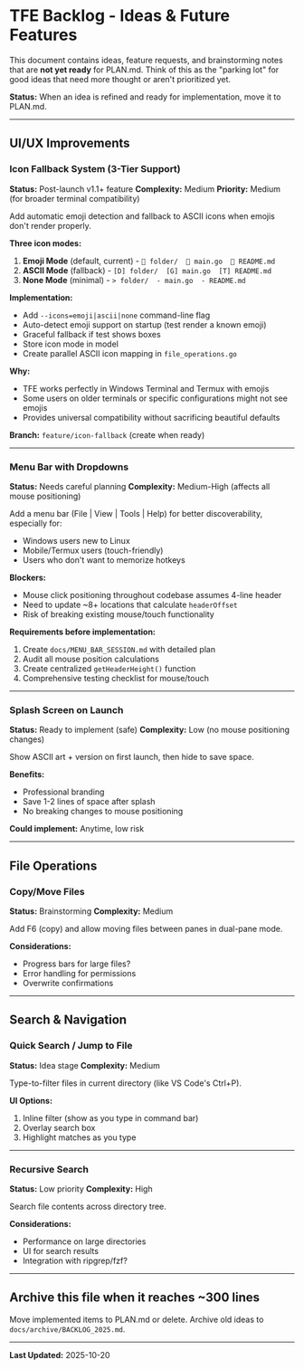 # TFE Backlog - Ideas & Future Features

This document contains ideas, feature requests, and brainstorming notes that are **not yet ready** for PLAN.md. Think of this as the "parking lot" for good ideas that need more thought or aren't prioritized yet.

**Status:** When an idea is refined and ready for implementation, move it to PLAN.md.

---

## UI/UX Improvements

### Icon Fallback System (3-Tier Support)
**Status:** Post-launch v1.1+ feature
**Complexity:** Medium
**Priority:** Medium (for broader terminal compatibility)

Add automatic emoji detection and fallback to ASCII icons when emojis don't render properly.

**Three icon modes:**
1. **Emoji Mode** (default, current) - `📁 folder/  🐹 main.go  📄 README.md`
2. **ASCII Mode** (fallback) - `[D] folder/  [G] main.go  [T] README.md`
3. **None Mode** (minimal) - `> folder/  - main.go  - README.md`

**Implementation:**
- Add `--icons=emoji|ascii|none` command-line flag
- Auto-detect emoji support on startup (test render a known emoji)
- Graceful fallback if test shows boxes
- Store icon mode in model
- Create parallel ASCII icon mapping in `file_operations.go`

**Why:**
- TFE works perfectly in Windows Terminal and Termux with emojis
- Some users on older terminals or specific configurations might not see emojis
- Provides universal compatibility without sacrificing beautiful defaults

**Branch:** `feature/icon-fallback` (create when ready)

---

### Menu Bar with Dropdowns
**Status:** Needs careful planning
**Complexity:** Medium-High (affects all mouse positioning)

Add a menu bar (File | View | Tools | Help) for better discoverability, especially for:
- Windows users new to Linux
- Mobile/Termux users (touch-friendly)
- Users who don't want to memorize hotkeys

**Blockers:**
- Mouse click positioning throughout codebase assumes 4-line header
- Need to update ~8+ locations that calculate `headerOffset`
- Risk of breaking existing mouse/touch functionality

**Requirements before implementation:**
1. Create `docs/MENU_BAR_SESSION.md` with detailed plan
2. Audit all mouse position calculations
3. Create centralized `getHeaderHeight()` function
4. Comprehensive testing checklist for mouse/touch

---

### Splash Screen on Launch
**Status:** Ready to implement (safe)
**Complexity:** Low (no mouse positioning changes)

Show ASCII art + version on first launch, then hide to save space.

**Benefits:**
- Professional branding
- Save 1-2 lines of space after splash
- No breaking changes to mouse positioning

**Could implement:** Anytime, low risk

---

## File Operations

### Copy/Move Files
**Status:** Brainstorming
**Complexity:** Medium

Add F6 (copy) and allow moving files between panes in dual-pane mode.

**Considerations:**
- Progress bars for large files?
- Error handling for permissions
- Overwrite confirmations

---

## Search & Navigation

### Quick Search / Jump to File
**Status:** Idea stage
**Complexity:** Medium

Type-to-filter files in current directory (like VS Code's Ctrl+P).

**UI Options:**
1. Inline filter (show as you type in command bar)
2. Overlay search box
3. Highlight matches as you type

---

### Recursive Search
**Status:** Low priority
**Complexity:** High

Search file contents across directory tree.

**Considerations:**
- Performance on large directories
- UI for search results
- Integration with ripgrep/fzf?

---

## Archive this file when it reaches ~300 lines

Move implemented items to PLAN.md or delete. Archive old ideas to `docs/archive/BACKLOG_2025.md`.

---

**Last Updated:** 2025-10-20
